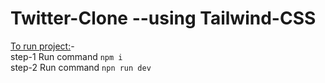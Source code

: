# Twitter-Clone --using Tailwind-CSS

<u>To run project:</u>-<br>
step-1 Run command `npm i`<br>
step-2 Run command `npn run dev`


